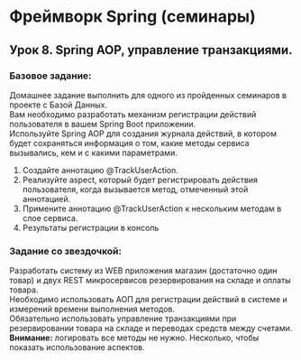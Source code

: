 # Фреймворк Spring (семинары)
## Урок 8. Spring AOP, управление транзакциями.

### Базовое задание:
Домашнее задание выполнить для одного из пройденных семинаров в проекте с Базой Данных.  
Вам необходимо разработать механизм регистрации действий пользователя в вашем Spring Boot приложении.  
Используйте Spring AOP для создания журнала действий, в котором будет сохраняться информация о том, какие методы сервиса вызывались, кем и с какими параметрами.
1. Создайте аннотацию @TrackUserAction.
2. Реализуйте aspect, который будет регистрировать действия пользователя, когда вызывается метод, отмеченный этой аннотацией.
3. Примените аннотацию @TrackUserAction к нескольким методам в слое сервиса.
4. Результаты регистрации в консоль

### Задание со звездочкой:
Разработать систему из WEB приложения магазин (достаточно один товар) и двух REST микросервисов резервирования на складе и оплаты товара.  
Необходимо использовать АОП для регистрации действий в системе и измерений времени выполнения методов.  
Обязательно использовать управление транзакциями при резервировании товара на складе и переводах средств между счетами.  
**Внимание:** логировать все методы не нужно. Несколько, чтобы показать использование аспектов.